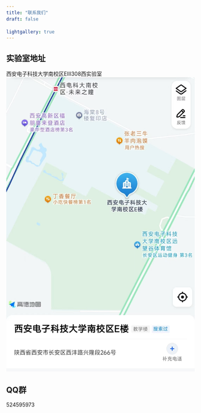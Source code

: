 ```yaml
---
title: "联系我们"
draft: false

lightgallery: true
---
```


## 实验室地址
西安电子科技大学南校区EIII308西实验室
![Contact](./map.jpg)
## QQ群
524595973